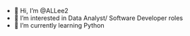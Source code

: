 - 👋 Hi, I’m @ALLee2
- 👀 I’m interested in Data Analyst/ Software Developer roles
- 🌱 I’m currently learning Python
<!---
- 💞️ I’m looking to collaborate on ...
- 📫 How to reach me ...
--->

<!---
ALLee2/ALLee2 is a ✨ special ✨ repository because its `README.md` (this file) appears on your GitHub profile.
You can click the Preview link to take a look at your changes.
--->

